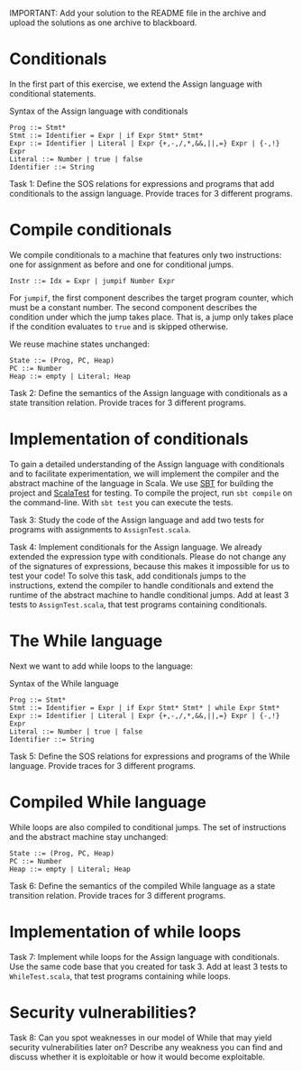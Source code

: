 IMPORTANT: Add your solution to the README file in the archive and upload the solutions as one archive to blackboard.

# Conditionals

In the first part of this exercise, we extend the Assign language with
conditional statements.

Syntax of the Assign language with conditionals

    Prog ::= Stmt*
    Stmt ::= Identifier = Expr | if Expr Stmt* Stmt*
    Expr ::= Identifier | Literal | Expr {+,-,/,*,&&,||,=} Expr | {-,!} Expr
    Literal ::= Number | true | false
    Identifier ::= String

Task 1: Define the SOS relations for expressions and programs that add
conditionals to the assign language. Provide traces for 3 different
programs.

# Compile conditionals

We compile conditionals to a machine that features only two
instructions: one for assignment as before and one for conditional
jumps.

    Instr ::= Idx = Expr | jumpif Number Expr

For `jumpif`, the first component describes the target program
counter, which must be a constant number. The second component
describes the condition under which the jump takes place. That is, a
jump only takes place if the condition evaluates to `true` and is
skipped otherwise.

We reuse machine states unchanged:

    State ::= (Prog, PC, Heap)
    PC ::= Number
    Heap ::= empty | Literal; Heap

Task 2: Define the semantics of the Assign language with conditionals
as a state transition relation. Provide traces for 3 different
programs.

# Implementation of conditionals

To gain a detailed understanding of the Assign language with
conditionals and to facilitate experimentation, we will implement the
compiler and the abstract machine of the language in Scala. We use
[SBT](http://www.scala-sbt.org/) for building the project and
[ScalaTest](http://www.scalatest.org/) for testing. To compile the
project, run `sbt compile` on the command-line. With `sbt test` you
can execute the tests.

Task 3: Study the code of the Assign language and add two tests for
programs with assignments to `AssignTest.scala`.

Task 4: Implement conditionals for the Assign language. We already
extended the expression type with conditionals. Please do not change
any of the signatures of expressions, because this makes it impossible
for us to test your code! To solve this task, add conditionals jumps
to the instructions, extend the compiler to handle conditionals and
extend the runtime of the abstract machine to handle conditional
jumps. Add at least 3 tests to `AssignTest.scala`, that test programs
containing conditionals.

# The While language

Next we want to add while loops to the language:

Syntax of the While language

    Prog ::= Stmt*
    Stmt ::= Identifier = Expr | if Expr Stmt* Stmt* | while Expr Stmt*
    Expr ::= Identifier | Literal | Expr {+,-,/,*,&&,||,=} Expr | {-,!} Expr
    Literal ::= Number | true | false
    Identifier ::= String

Task 5: Define the SOS relations for expressions and programs of the
While language. Provide traces for 3 different programs.

# Compiled While language

While loops are also compiled to conditional jumps. The set of
instructions and the abstract machine stay unchanged:

    State ::= (Prog, PC, Heap)
    PC ::= Number
    Heap ::= empty | Literal; Heap

Task 6: Define the semantics of the compiled While language as a state
transition relation. Provide traces for 3 different programs.

# Implementation of while loops

Task 7: Implement while loops for the Assign language with
conditionals. Use the same code base that you created for task 3. Add
at least 3 tests to `WhileTest.scala`, that test programs containing
while loops.

# Security vulnerabilities?

Task 8: Can you spot weaknesses in our model of While that may yield
security vulnerabilities later on? Describe any weakness you can find and
discuss whether it is exploitable or how it would become exploitable.